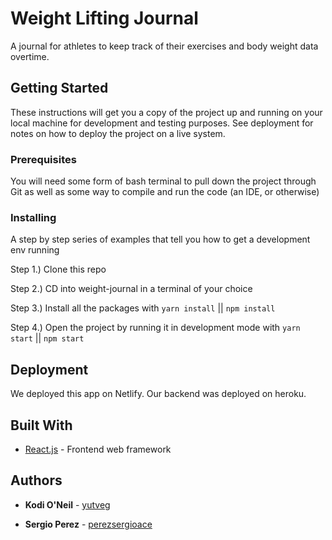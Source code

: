 # Weight Lifting Journal

A journal for athletes to keep track of their exercises and body weight data overtime. 

## Getting Started

These instructions will get you a copy of the project up and running on your local machine for development and testing purposes. See deployment for notes on how to deploy the project on a live system.

### Prerequisites

You will need some form of bash terminal to pull down the project through Git as well as some way to compile and run the code (an IDE, or otherwise)

### Installing

A step by step series of examples that tell you how to get a development env running

Step 1.) Clone this repo

Step 2.) CD into weight-journal in a terminal of your choice

Step 3.) Install all the packages with ```yarn install``` || ```npm install```

Step 4.) Open the project by running it in development mode with ```yarn start``` || ```npm start```

## Deployment

We deployed this app on Netlify. Our backend was deployed on heroku.

## Built With

* [React.js](https://reactjs.org/) - Frontend web framework

## Authors

* **Kodi O'Neil** - [yutveg](https://github.com/yutveg)

* **Sergio Perez** - [perezsergioace](https://github.com/perezsergioace)

